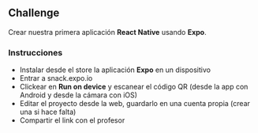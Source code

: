 ## Challenge

Crear nuestra primera aplicación **React Native** usando **Expo**.

### Instrucciones

- Instalar desde el store la aplicación **Expo** en un dispositivo
- Entrar a snack.expo.io
- Clickear en **Run on device** y escanear el código QR (desde la app con Android y desde la cámara con iOS)
- Editar el proyecto desde la web, guardarlo en una cuenta propia (crear una si hace falta)
- Compartir el link con el profesor
